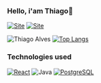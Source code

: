 
### Hello, i'am Thiago👋

[![Site](https://img.shields.io/website?label=ThiagoAlves&style=for-the-badge&url=https://visuaplus.com.br/)](https://visuaplus.com.br/)
[![Site](https://img.shields.io/badge/LinkedIn-0077B5?style=for-the-badge&logo=linkedin&logoColor=white)](https://www.linkedin.com/in/thiago-alves0327/)

![Thiago Alves](https://github-readme-stats.vercel.app/api?username=AlvesThiago&show_icons=true&theme=tokyonig)
[![Top Langs](https://github-readme-stats.vercel.app/api/top-langs/?username=AlvesThiago&layout=compact)](https://github.com/anuraghazra/github-readme-stats)


### Technologies used

[![React](https://img.shields.io/badge/React-61DAFB?style=for-the-badge&logo=react&logoColor=white)](https://reactjs.org/)
![Java](https://img.shields.io/badge/Java-ED8B00?style=for-the-badge&logo=java&logoColor=white)
[![PostgreSQL](https://img.shields.io/badge/PostgreSQL-336791?style=for-the-badge&logo=postgresql&logoColor=white)](https://www.postgresql.org/)


